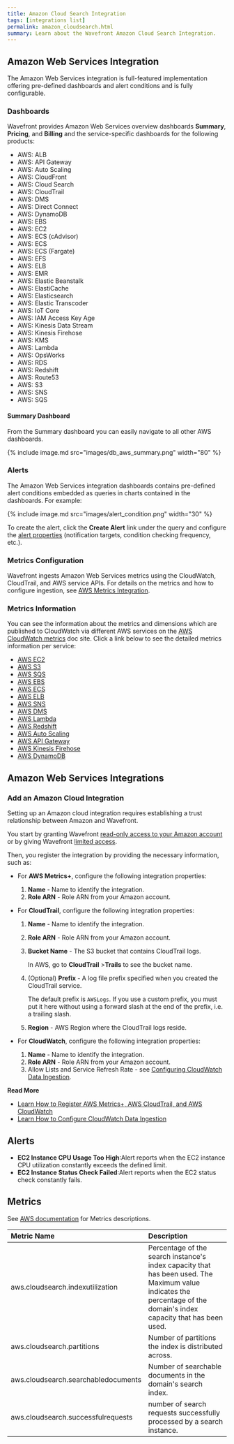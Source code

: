 ```yaml
---
title: Amazon Cloud Search Integration
tags: [integrations list]
permalink: amazon_cloudsearch.html
summary: Learn about the Wavefront Amazon Cloud Search Integration.
---
```

## Amazon Web Services Integration

The Amazon Web Services integration is full-featured implementation offering pre-defined dashboards and alert conditions and is fully configurable.

### Dashboards

Wavefront provides Amazon Web Services overview dashboards **Summary**, **Pricing**, and **Billing** and the service-specific dashboards for the following products:

- AWS: ALB
- AWS: API Gateway
- AWS: Auto Scaling
- AWS: CloudFront
- AWS: Cloud Search
- AWS: CloudTrail
- AWS: DMS
- AWS: Direct Connect
- AWS: DynamoDB
- AWS: EBS
- AWS: EC2
- AWS: ECS (cAdvisor)
- AWS: ECS
- AWS: ECS (Fargate)
- AWS: EFS
- AWS: ELB
- AWS: EMR
- AWS: Elastic Beanstalk
- AWS: ElastiCache
- AWS: Elasticsearch
- AWS: Elastic Transcoder
- AWS: IoT Core
- AWS: IAM Access Key Age
- AWS: Kinesis Data Stream
- AWS: Kinesis Firehose
- AWS: KMS
- AWS: Lambda
- AWS: OpsWorks
- AWS: RDS
- AWS: Redshift
- AWS: Route53
- AWS: S3
- AWS: SNS
- AWS: SQS

#### Summary Dashboard

<p>From the Summary dashboard you can easily navigate to all other AWS dashboards.</p>

{% include image.md src="images/db_aws_summary.png" width="80" %}

### Alerts

The Amazon Web Services integration dashboards contains pre-defined alert conditions embedded as queries in charts contained in the dashboards. For example:

{% include image.md src="images/alert_condition.png" width="30" %}

To create the alert, click the **Create Alert** link under the query and configure the [alert properties](https://docs.wavefront.com/alerts_manage.html) (notification targets, condition checking frequency, etc.).

### Metrics Configuration

Wavefront ingests Amazon Web Services metrics using the CloudWatch, CloudTrail, and AWS service APIs. For details on the metrics and how to configure ingestion, see [AWS Metrics Integration](https://docs.wavefront.com/integrations_aws_metrics.html).

### Metrics Information

You can see the information about the metrics and dimensions which are published to CloudWatch via different AWS services on the [AWS CloudWatch metrics](https://docs.aws.amazon.com/AmazonCloudWatch/latest/monitoring/aws-services-cloudwatch-metrics.html) doc site. Click a link below to see the detailed metrics information per service:

- [AWS EC2](https://docs.aws.amazon.com/AWSEC2/latest/UserGuide/viewing_metrics_with_cloudwatch.html)
- [AWS S3](https://docs.aws.amazon.com/AmazonS3/latest/userguide/metrics-dimensions.html)
- [AWS SQS](https://docs.aws.amazon.com/AWSSimpleQueueService/latest/SQSDeveloperGuide/sqs-available-cloudwatch-metrics.html)
- [AWS EBS](https://docs.aws.amazon.com/AWSEC2/latest/UserGuide/using_cloudwatch_ebs.html#ebs-metrics)
- [AWS ECS](https://docs.aws.amazon.com/AmazonECS/latest/developerguide/cloudwatch-metrics.html)  
- [AWS ELB](https://docs.aws.amazon.com/elasticloadbalancing/latest/classic/elb-cloudwatch-metrics.html)
- [AWS SNS](https://docs.aws.amazon.com/sns/latest/dg/sns-monitoring-using-cloudwatch.html)
- [AWS DMS](https://docs.aws.amazon.com/dms/latest/userguide/CHAP_Monitoring.html#CHAP_Monitoring.Metrics)  
- [AWS Lambda](https://docs.aws.amazon.com/lambda/latest/dg/monitoring-metrics.html#monitoring-metrics-console)
- [AWS Redshift](https://docs.aws.amazon.com/redshift/latest/mgmt/metrics-listing.html) 
- [AWS Auto Scaling](https://docs.aws.amazon.com/autoscaling/ec2/userguide/as-instance-monitoring.html)  
- [AWS API Gateway](https://docs.aws.amazon.com/apigateway/latest/developerguide/api-gateway-metrics-and-dimensions.html) 
- [AWS Kinesis Firehose](https://docs.aws.amazon.com/firehose/latest/dev/monitoring-with-cloudwatch-metrics.html)
- [AWS DynamoDB](https://docs.aws.amazon.com/amazondynamodb/latest/developerguide/metrics-dimensions.html)



## Amazon Web Services Integrations



### Add an Amazon Cloud Integration

Setting up an Amazon cloud integration requires establishing a trust relationship between Amazon and Wavefront.

You start by granting Wavefront [read-only access to your Amazon account](https://docs.wavefront.com/integrations_aws_overview.html#give-wavefront-read-only-access-to-your-amazon-account-and-get-the-role-arn) or by giving Wavefront [limited access](https://docs.wavefront.com/integrations_aws_overview.html#giving-wavefront-limited-access).

Then, you register the integration by providing the necessary information, such as:

* For **AWS Metrics+**, configure the following integration properties:
   
   1. **Name** - Name to identify the integration.
   2. **Role ARN** - Role ARN from your Amazon account.

* For **CloudTrail**, configure the following integration properties:
   
   1. **Name** - Name to identify the integration.
   2. **Role ARN** - Role ARN from your Amazon account.
   3. **Bucket Name** - The S3 bucket that contains CloudTrail logs. 
      
      In AWS, go to **CloudTrail** &gt;**Trails** to see the bucket name.
      
   4. (Optional) **Prefix** - A log file prefix specified when you created the CloudTrail service. 
      
      The default prefix is `AWSLogs`. If you use a custom prefix, you must put it here without using a forward slash at the end of the prefix, i.e. a trailing slash.
      
   5. **Region** - AWS Region where the CloudTrail logs reside.
    
* For **CloudWatch**, configure the following integration properties:

   1. **Name** - Name to identify the integration.
   2. **Role ARN** - Role ARN from your Amazon account.
   3. Allow Lists and Service Refresh Rate - see [Configuring CloudWatch Data Ingestion](https://docs.wavefront.com/integrations_aws_metrics.html#configuring-cloudwatch-data-ingestion).

**Read More**<br />
* [Learn How to Register AWS Metrics+, AWS CloudTrail, and AWS CloudWatch](https://docs.wavefront.com/integrations_aws_overview.html#register-additional-amazon-web-services)
* [Learn How to Configure CloudWatch Data Ingestion](https://docs.wavefront.com/integrations_aws_metrics.html#configuring-cloudwatch-data-ingestion)





<h2>Alerts</h2>  <ul><li markdown="span"><b>EC2 Instance CPU Usage Too High</b>:Alert reports when the EC2 instance CPU utilization constantly exceeds the defined limit.</li><li markdown="span"><b>EC2 Instance Status Check Failed</b>:Alert reports when the EC2 status check constantly fails.</li></ul>






## Metrics
  
See [AWS documentation](https://docs.aws.amazon.com/AmazonCloudWatch/latest/monitoring/aws-services-cloudwatch-metrics.html) for Metrics descriptions.

|Metric Name|Description|
| :--- | :--- |
|aws.cloudsearch.indexutilization| Percentage of the search instance's index capacity that has been used. The Maximum value indicates the percentage of the domain's index capacity that has been used. |
|aws.cloudsearch.partitions| Number of partitions the index is distributed across.|
|aws.cloudsearch.searchabledocuments| Number of searchable documents in the domain's search index. |
|aws.cloudsearch.successfulrequests| number of search requests successfully processed by a search instance. |

